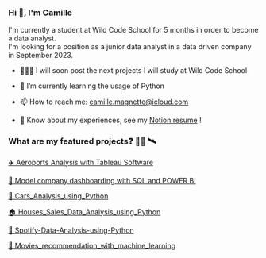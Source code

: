 ### Hi 👋, I'm Camille

I'm currently a student at Wild Code School for 5 months in order to become a data analyst.  
I'm looking for a position as a junior data analyst in a data driven company in September 2023. 

-	👨🏻‍💻 I will soon post the next projects I will study at Wild Code School
- 🌱 I’m currently learning the usage of Python

- 📫 How to reach me: camille.magnette@icloud.com
-	📄 Know about my experiences, see my [Notion resume](https://brass-legal-f26.notion.site/Camille-Magnette-adc103f6f82d44ff8a01508fd2a11aa6) !


### What are my featured projects❓ 👨‍💻 🛰️


[✈️ Aéroports Analysis with Tableau Software](https://github.com/CamilleMagnette/Aeroports-Analysis-using-SQL)

[🚂 Model company dashboarding with SQL and POWER BI](https://github.com/CamilleMagnette/Toys-and-models-Analysis-using-SQL-POWERBI/tree/main)

[🚗 Cars_Analysis_using_Python](https://github.com/CamilleMagnette/Cars_Analysis_using_Python)

[🏠 Houses_Sales_Data_Analysis_using_Python](https://github.com/CamilleMagnette/Houses_Sales_Data_Analysis_using_Python)

[🎼 Spotify-Data-Analysis-using-Python](https://github.com/CamilleMagnette/Spotify-Data-Analysis-using-Python)

[🎥 Movies_recommendation_with_machine_learning](https://github.com/CamilleMagnette/Systeme_de_recommandation_machine_learning)
